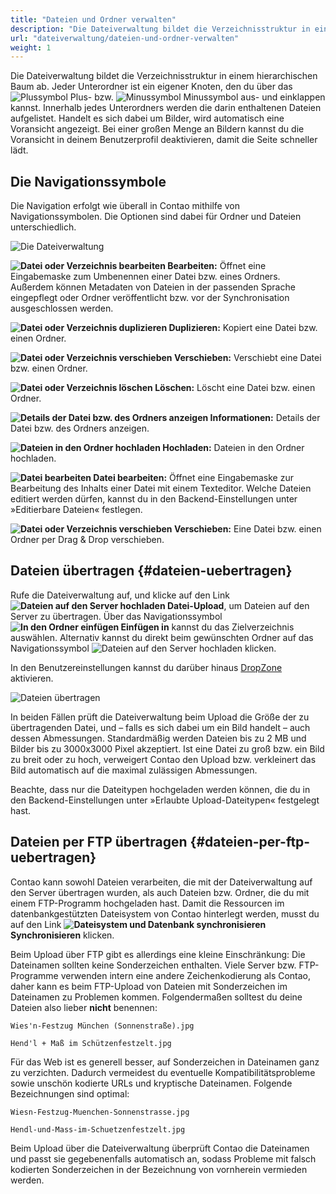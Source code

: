 ```yaml
---
title: "Dateien und Ordner verwalten"
description: "Die Dateiverwaltung bildet die Verzeichnisstruktur in einem hierarchischen Baum ab."
url: "dateiverwaltung/dateien-und-ordner-verwalten"
weight: 1
---
```


Die Dateiverwaltung bildet die Verzeichnisstruktur in einem hierarchischen Baum ab. Jeder Unterordner ist ein eigener 
Knoten, den du über das ![Plussymbol](/icons/folPlus.svg?classes=icon) Plus- bzw. 
![Minussymbol](/icons/folMinus.svg?classes=icon) Minussymbol aus- und einklappen kannst. Innerhalb jedes 
Unterordners werden die darin enthaltenen Dateien aufgelistet. Handelt es sich dabei um Bilder, wird automatisch eine 
Voransicht angezeigt. Bei einer großen Menge an Bildern kannst du die Voransicht in deinem Benutzerprofil deaktivieren,
damit die Seite schneller lädt.


## Die Navigationssymbole

Die Navigation erfolgt wie überall in Contao mithilfe von Navigationssymbolen. Die Optionen sind dabei für Ordner und 
Dateien unterschiedlich.

![Die Dateiverwaltung](/file-manager/images/de/der-dateimanager.png)

**![Datei oder Verzeichnis bearbeiten](/icons/edit.svg?classes=icon) Bearbeiten:** Öffnet eine Eingabemaske zum 
Umbenennen einer Datei bzw. eines Ordners. Außerdem können Metadaten von Dateien in der passenden Sprache eingepflegt 
oder Ordner veröffentlicht bzw. vor der Synchronisation ausgeschlossen werden.

**![Datei oder Verzeichnis duplizieren](/icons/copy.svg?classes=icon) Duplizieren:** Kopiert eine Datei bzw. 
einen Ordner.

**![Datei oder Verzeichnis verschieben](/icons/cut.svg?classes=icon) Verschieben:** Verschiebt eine Datei bzw. 
einen Ordner.

**![Datei oder Verzeichnis löschen](/icons/delete.svg?classes=icon) Löschen:** Löscht eine Datei bzw. einen 
Ordner.

**![Details der Datei bzw. des Ordners anzeigen](/icons/show.svg?classes=icon) Informationen:** Details der 
Datei bzw. des Ordners anzeigen.

**![Dateien in den Ordner hochladen](/icons/new.svg?classes=icon) Hochladen:** Dateien in den Ordner hochladen.

**![Datei bearbeiten](/icons/editor.svg?classes=icon) Datei bearbeiten:** Öffnet eine Eingabemaske zur 
Bearbeitung des Inhalts einer Datei mit einem Texteditor. Welche Dateien editiert werden dürfen, kannst du in den 
Backend-Einstellungen unter »Editierbare Dateien« festlegen.

**![Datei oder Verzeichnis verschieben](/icons/drag.svg?classes=icon) Verschieben:** Eine Datei bzw. einen Ordner per Drag & Drop verschieben.


## Dateien übertragen {#dateien-uebertragen}

Rufe die Dateiverwaltung auf, und klicke auf den Link 
**![Dateien auf den Server hochladen](/icons/new.svg?classes=icon) Datei-Upload**, um Dateien auf den Server zu 
übertragen. Über das Navigationssymbol **![In den Ordner einfügen](/icons/pasteinto.svg?classes=icon) Einfügen 
in** kannst du das Zielverzeichnis auswählen. Alternativ kannst du direkt beim gewünschten Ordner auf das 
Navigationssymbol ![Dateien auf den Server hochladen](/icons/new.svg?classes=icon) klicken.

In den Benutzereinstellungen kannst du darüber hinaus [DropZone](https://www.dropzonejs.com/) aktivieren.

![Dateien übertragen](/file-manager/images/de/dateien-uebertragen.png)

In beiden Fällen prüft die Dateiverwaltung beim Upload die Größe der zu übertragenden Datei, und – falls es sich dabei um 
ein Bild handelt – auch dessen Abmessungen. Standardmäßig werden Dateien bis zu 2 MB und Bilder bis zu 3000x3000 Pixel 
akzeptiert. Ist eine Datei zu groß bzw. ein Bild zu breit oder zu hoch, verweigert Contao den Upload bzw. verkleinert 
das Bild automatisch auf die maximal zulässigen Abmessungen.

Beachte, dass nur die Dateitypen hochgeladen werden können, die du in den Backend-Einstellungen unter »Erlaubte 
Upload-Dateitypen« festgelegt hast.


## Dateien per FTP übertragen {#dateien-per-ftp-uebertragen}

Contao kann sowohl Dateien verarbeiten, die mit der Dateiverwaltung auf den Server übertragen wurden, als auch Dateien 
bzw. Ordner, die du mit einem FTP-Programm hochgeladen hast. Damit die Ressourcen im datenbankgestützten Dateisystem 
von Contao hinterlegt werden, musst du auf den Link 
**![Dateisystem und Datenbank synchronisieren](/icons/sync.svg?classes=icon) Synchronisieren** klicken.

Beim Upload über FTP gibt es allerdings eine kleine Einschränkung: Die Dateinamen sollten keine Sonderzeichen 
enthalten. Viele Server bzw. FTP-Programme verwenden intern eine andere Zeichenkodierung als Contao, daher kann es beim 
FTP-Upload von Dateien mit Sonderzeichen im Dateinamen zu Problemen kommen. Folgendermaßen solltest du deine Dateien 
also lieber **nicht** benennen:

`Wies'n-Festzug München (Sonnenstraße).jpg`

`Hend'l + Maß im Schützenfestzelt.jpg`

Für das Web ist es generell besser, auf Sonderzeichen in Dateinamen ganz zu verzichten. Dadurch vermeidest du 
eventuelle Kompatibilitätsprobleme sowie unschön kodierte URLs und kryptische Dateinamen. Folgende Bezeichnungen sind 
optimal:

`Wiesn-Festzug-Muenchen-Sonnenstrasse.jpg`

`Hendl-und-Mass-im-Schuetzenfestzelt.jpg`

Beim Upload über die Dateiverwaltung überprüft Contao die Dateinamen und passt sie gegebenenfalls automatisch an, sodass 
Probleme mit falsch kodierten Sonderzeichen in der Bezeichnung von vornherein vermieden werden.
